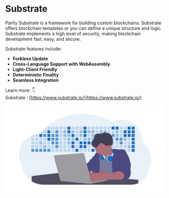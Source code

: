 # Substrate

Parity Substrate is a framework for building custom blockchains. Substrate offers blockchain templates or you can define a unique structure and logic. Substrate implements a high level of security, making blockchain development fast, easy, and secure.

Substrate features include:

* **Forkless Update**
* **Cross-Language Support with WebAssembly**
* **Light-Client Friendly**
* **Deterministic Finality**
* **Seamless Integration**

Learn more: 👇  
Substrate : [https://www.substrate.io/](https://www.substrate.io/)



![](../.gitbook/assets/undraw_developer_activity_bv83-1-.png)

